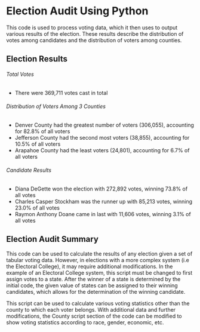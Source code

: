 # Election Audit Using Python
This code is used to process voting data, which it then uses to output various results of the election. These results describe the distribution of votes among candidates and the distribution of voters among counties. 
## Election Results

###### Total Votes
- There were 369,711 votes cast in total

###### Distribution of Voters Among 3 Counties
- Denver County had the greatest number of voters (306,055), accounting for 82.8% of all voters
- Jefferson County had the second most voters (38,855), accounting for 10.5% of all voters
- Arapahoe County had the least voters (24,801), accounting for 6.7% of all voters

###### Candidate Results
- Diana DeGette won the election with 272,892 votes, winning 73.8% of all votes
- Charles Casper Stockham was the runner up with 85,213 votes, winning 23.0% of all votes
- Raymon Anthony Doane came in last with 11,606 votes, winning 3.1% of all votes

## Election Audit Summary
This code can be used to calculate the results of any election given a set of tabular voting data. However, in elections with a more complex system (i.e the Electoral College), it may require additional modifications. In the example of an Electoral College system, this script must be changed to first assign votes to a state. After the winner of a state is determined by the initial code, the given value of states can be assigned to their winning candidates, which allows for the determination of the winning candidate. 

This script can be used to calculate various voting statistics other than the county to which each voter belongs. With additional data and further modifications, the County script section of the code can be modified to show voting statistics according to race, gender, economic, etc. 
